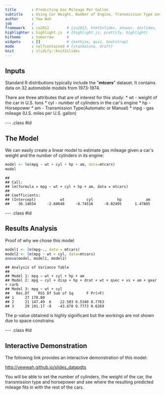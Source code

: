 ```yaml
---
title       : Predicting Gas Mileage Per Gallon
subtitle    : Using Car Weight, Number of Engine, Transmission Type and Horsepower
author      : Yew Wah
job         : 
framework   : io2012        # {io2012, html5slides, shower, dzslides, ...}
highlighter : highlight.js  # {highlight.js, prettify, highlight}
hitheme     : tomorrow      # 
widgets     : []            # {mathjax, quiz, bootstrap}
mode        : selfcontained # {standalone, draft}
knit        : slidify::knit2slides
--- 
```


## Inputs
Standard R distributions typically include the "***mtcars***" dataset. It contains data on 32 automobile models from 1973-1974.
<p>
There are three attributes that are of interest for this study:
* wt - weight of the car in U.S. tons
* cyl - number of cylinders in the car's engine
* hp - Horsepower
* am - Transmission Type(Automatic or Manual)
* mpg - gas mileage (U.S. miles per U.S. gallon)

--- .class #id 

## The Model
We can easily create a linear model to estimate gas mileage given
a car's weight and the number of cylinders in its engine:

```r
model <- lm(mpg ~ wt + cyl + hp + am, data=mtcars)
model
```

```
## 
## Call:
## lm(formula = mpg ~ wt + cyl + hp + am, data = mtcars)
## 
## Coefficients:
## (Intercept)           wt          cyl           hp           am  
##    36.14654     -2.60648     -0.74516     -0.02495      1.47805
```

--- .class #id 

## Results Analysis

Proof of why we chose this model

```r
model1 <- lm(mpg~., data = mtcars)
model2 <- lm(mpg ~ wt + cyl, data=mtcars)
anova(model, model1, model2)
```

```
## Analysis of Variance Table
## 
## Model 1: mpg ~ wt + cyl + hp + am
## Model 2: mpg ~ cyl + disp + hp + drat + wt + qsec + vs + am + gear + carb
## Model 3: mpg ~ wt + cyl
##   Res.Df    RSS Df Sum of Sq      F Pr(>F)
## 1     27 170.00                           
## 2     21 147.49  6    22.503 0.5340 0.7763
## 3     29 191.17 -8   -43.678 0.7773 0.6269
```
The p-value obtained is highly significant but the workings are not shown due to space constrains

--- .class #id

## Interactive Demonstration

The following link provides an interactive demonstration of this model:    

http://yewwah.github.io/slides_datapdts

You will be able to set the number of cylinders, the weight of
the car, the transmission type and horsepower and see where the resulting predicted mileage fits in with
the rest of the cars.


